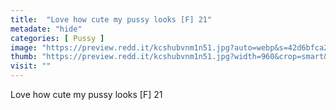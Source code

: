 ```yaml
---
title:  "Love how cute my pussy looks [F] 21"
metadate: "hide"
categories: [ Pussy ]
image: "https://preview.redd.it/kcshubvnm1n51.jpg?auto=webp&s=42d6bfca25a1c316406c3016309d47dada1d5172"
thumb: "https://preview.redd.it/kcshubvnm1n51.jpg?width=960&crop=smart&auto=webp&s=13c369d0771c56b22fbc7dbd164df20d8aabd4d6"
visit: ""
---
```

Love how cute my pussy looks [F] 21
